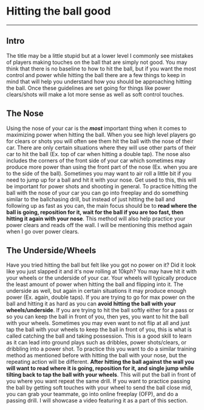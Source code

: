 # Hitting the ball good
---
## Intro

The title may be a little stupid but at a lower level I commonly see mistakes of players making touches on the ball that are simply not good. You may think that there is no baseline to how to hit the ball, but if you want the most control and power while hitting the ball there are a few things to keep in mind that will help you understand how you should be approaching hitting the ball. Once these guidelines are set going for things like power clears/shots will make a lot more sense as well as soft control touches.

## The Nose

Using the nose of your car is the ***most*** important thing when it comes to maximizing power when hitting the ball. When you see high level players go for clears or shots you will often see them hit the ball with the nose of their car. There are only certain situations where they will use other parts of their car to hit the ball (Ex. top of car when hitting a double tap). The nose also includes the corners of the front side of your car which sometimes may produce more power than using the front part of the nose (Ex. when you are to the side of the ball). Sometimes you may want to air roll a little bit if you need to jump up for a ball and hit it with your nose. Get used to this, this will be important for power shots and shooting in general. To practice hitting the ball with the nose of your car you can go into freeplay and do something similar to the ballchasing drill, but instead of just hitting the ball and following up as fast as you can, the main focus should be to **read where the ball is going, reposition for it, wait for the ball if you are too fast, then hitting it again with your nose**. This method will also help practice your power clears and reads off the wall. I will be mentioning this method again when I go over power clears.

## The Underside/Wheels

Have you tried hitting the ball but felt like you got no power on it? Did it look like you just slapped it and it's now rolling at 10kph? You may have hit it with your wheels or the underside of your car. Your wheels will typically produce the least amount of power when hitting the ball and flipping into it. The underside as well, but again in certain situations it may produce enough power (Ex. again, double taps). If you are trying to go for max power on the ball and hitting it as hard as you can **avoid hitting the ball with your wheels/underside**. If you are trying to hit the ball softly either for a pass or so you can keep the ball in front of you, then yes, you want to hit the ball with your wheels. Sometimes you may even want to not flip at all and just tap the ball with your wheels to keep the ball in front of you, this is what is called catching the ball and taking possession. This is a good skill to learn as it can lead into ground plays such as dribbles, power shots/clears, or dribbling into a power shot. To practice this you want to do a similar training method as mentioned before with hitting the ball with your nose, but the repeating action will be different. **After hitting the ball against the wall you will want to read where it is going, reposition for it, and single jump while tilting back to tap the ball with your wheels**. This will put the ball in front of you where you want repeat the same drill. If you want to practice passing the ball by getting soft touches with your wheel to send the ball close mid, you can grab your teammate, go into online freeplay (OFP), and do a passing drill. I will showcase a video featuring it as a part of this section.

